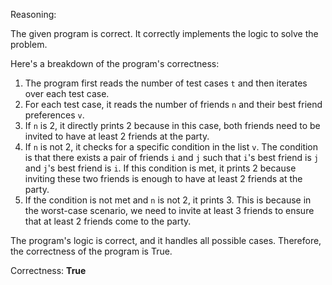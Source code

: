Reasoning:

The given program is correct. It correctly implements the logic to solve the problem. 

Here's a breakdown of the program's correctness:

1.  The program first reads the number of test cases `t` and then iterates over each test case.
2.  For each test case, it reads the number of friends `n` and their best friend preferences `v`.
3.  If `n` is 2, it directly prints 2 because in this case, both friends need to be invited to have at least 2 friends at the party.
4.  If `n` is not 2, it checks for a specific condition in the list `v`. The condition is that there exists a pair of friends `i` and `j` such that `i`'s best friend is `j` and `j`'s best friend is `i`. If this condition is met, it prints 2 because inviting these two friends is enough to have at least 2 friends at the party.
5.  If the condition is not met and `n` is not 2, it prints 3. This is because in the worst-case scenario, we need to invite at least 3 friends to ensure that at least 2 friends come to the party.

The program's logic is correct, and it handles all possible cases. Therefore, the correctness of the program is True.

Correctness: **True**